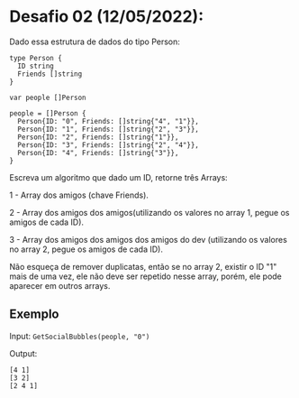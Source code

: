 # Desafio 02 (12/05/2022):

Dado essa estrutura de dados do tipo Person:

```
type Person {
  ID string
  Friends []string
}

var people []Person

people = []Person {
  Person{ID: "0", Friends: []string{"4", "1"}},
  Person{ID: "1", Friends: []string{"2", "3"}},
  Person{ID: "2", Friends: []string{"1"}},
  Person{ID: "3", Friends: []string{"2", "4"}},
  Person{ID: "4", Friends: []string{"3"}},
}
```

Escreva um algoritmo que dado um ID, retorne três Arrays:

1 - Array dos amigos (chave Friends).

2 - Array dos amigos dos amigos(utilizando os valores no array 1, pegue os amigos de cada ID).

3 - Array dos amigos dos amigos dos amigos do dev (utilizando os valores no array 2, pegue os amigos de cada ID).

Não esqueça de remover duplicatas, então se no array 2, existir o ID "1" mais de uma vez, ele não deve ser repetido nesse array, porém, ele pode aparecer em outros arrays.

## Exemplo

Input: `GetSocialBubbles(people, "0")`

Output:

```
[4 1]
[3 2]
[2 4 1]
```
